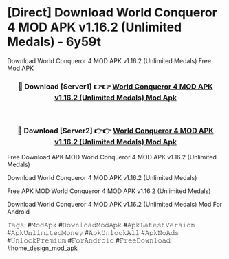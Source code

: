 # [Direct] Download World Conqueror 4 MOD APK v1.16.2 (Unlimited Medals) - 6y59t
Download World Conqueror 4 MOD APK v1.16.2 (Unlimited Medals) Free Mod APK

<div align="center">
<h3>🔴 Download [Server1] 👉👉 <a href="https://apk-comot.site?title=World_Conqueror_4_MOD_APK_v1.16.2_(Unlimited_Medals)">World Conqueror 4 MOD APK v1.16.2 (Unlimited Medals) Mod Apk</a></h3><br>

<h3>🔴 Download [Server2] 👉👉 <a href="https://apk-comot.site?title=World_Conqueror_4_MOD_APK_v1.16.2_(Unlimited_Medals)">World Conqueror 4 MOD APK v1.16.2 (Unlimited Medals) Mod Apk</a></h3>
</div>


Free Download APK MOD World Conqueror 4 MOD APK v1.16.2 (Unlimited Medals)

Download World Conqueror 4 MOD APK v1.16.2 (Unlimited Medals) 

Free APK MOD World Conqueror 4 MOD APK v1.16.2 (Unlimited Medals) 

Download World Conqueror 4 MOD APK v1.16.2 (Unlimited Medals) Mod For Android

𝚃𝚊𝚐𝚜: #𝙼𝚘𝚍𝙰𝚙𝚔 #𝙳𝚘𝚠𝚗𝚕𝚘𝚊𝚍𝙼𝚘𝚍𝙰𝚙𝚔 #𝙰𝚙𝚔𝙻𝚊𝚝𝚎𝚜𝚝𝚅𝚎𝚛𝚜𝚒𝚘𝚗 #𝙰𝚙𝚔𝚄𝚗𝚕𝚒𝚖𝚒𝚝𝚎𝚍𝙼𝚘𝚗𝚎𝚢 #𝙰𝚙𝚔𝚄𝚗𝚕𝚘𝚌𝚔𝙰𝚕𝚕 #𝙰𝚙𝚔𝙽𝚘𝙰𝚍𝚜 #𝚄𝚗𝚕𝚘𝚌𝚔𝙿𝚛𝚎𝚖𝚒𝚞𝚖 #𝙵𝚘𝚛𝙰𝚗𝚍𝚛𝚘𝚒𝚍 #𝙵𝚛𝚎𝚎𝙳𝚘𝚠𝚗𝚕𝚘𝚊𝚍 #home_design_mod_apk